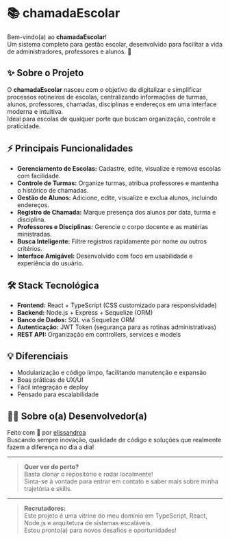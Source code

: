 # 📚 chamadaEscolar

Bem-vindo(a) ao **chamadaEscolar**!  
Um sistema completo para gestão escolar, desenvolvido para facilitar a vida de administradores, professores e alunos. 🚀

## ✨ Sobre o Projeto

O **chamadaEscolar** nasceu com o objetivo de digitalizar e simplificar processos rotineiros de escolas, centralizando informações de turmas, alunos, professores, chamadas, disciplinas e endereços em uma interface moderna e intuitiva.  
Ideal para escolas de qualquer porte que buscam organização, controle e praticidade.

## ⚡️ Principais Funcionalidades

- **Gerenciamento de Escolas:** Cadastre, edite, visualize e remova escolas com facilidade.
- **Controle de Turmas:** Organize turmas, atribua professores e mantenha o histórico de chamadas.
- **Gestão de Alunos:** Adicione, edite, visualize e exclua alunos, incluindo endereços.
- **Registro de Chamada:** Marque presença dos alunos por data, turma e disciplina.
- **Professores e Disciplinas:** Gerencie o corpo docente e as matérias ministradas.
- **Busca Inteligente:** Filtre registros rapidamente por nome ou outros critérios.
- **Interface Amigável:** Desenvolvido com foco em usabilidade e experiência do usuário.

## 🛠️ Stack Tecnológica

- **Frontend:** React + TypeScript (CSS customizado para responsividade)
- **Backend:** Node.js + Express + Sequelize (ORM)
- **Banco de Dados:** SQL via Sequelize ORM
- **Autenticação:** JWT Token (segurança para as rotinas administrativas)
- **REST API:** Organização em controllers, services e models

## 💡 Diferenciais

- Modularização e código limpo, facilitando manutenção e expansão
- Boas práticas de UX/UI
- Fácil integração e deploy
- Pensado para escalabilidade

## 👨‍💻 Sobre o(a) Desenvolvedor(a)

Feito com 💙 por [elissandroa](https://github.com/elissandroa)  
Buscando sempre inovação, qualidade de código e soluções que realmente fazem a diferença no dia a dia!

---

> **Quer ver de perto?**  
> Basta clonar o repositório e rodar localmente!  
> Sinta-se à vontade para entrar em contato e saber mais sobre minha trajetória e skills.

---

> **Recrutadores:**  
> Este projeto é uma vitrine do meu domínio em TypeScript, React, Node.js e arquitetura de sistemas escaláveis.  
> Estou pronto(a) para novos desafios e oportunidades!
